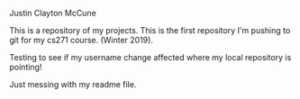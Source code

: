 Justin Clayton McCune

This is a repository of my projects. 
This is the first repository I'm pushing to git for my cs271 course. (Winter 2019). 


Testing to see if my username change affected where my local repository is pointing!

Just messing with my readme file. 

